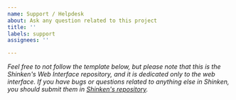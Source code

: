 ```yaml
---
name: Support / Helpdesk
about: Ask any question related to this project
title: ''
labels: support
assignees: ''

---
```


*Feel free to not follow the template below, but please note that this is the Shinken's Web Interface repository, and it is dedicated only to the web interface. If you have bugs or questions related to anything else in Shinken, you should submit them in [Shinken's repository](https://github.com/naparuba/shinken).*
